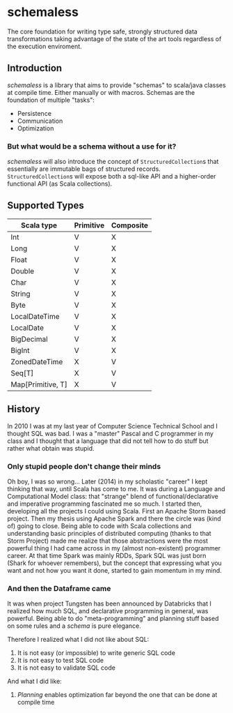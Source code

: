 # schemaless
The core foundation for writing type safe, strongly structured data transformations taking advantage of the state of the art tools regardless of the execution enviroment.

## Introduction
_schemaless_ is a library that aims to provide "schemas" to scala/java classes at compile time. Either manually or with macros.
Schemas are the foundation of multiple "tasks":
* Persistence
* Communication
* Optimization

### But what would be a schema without a use for it?
_schemaless_ will also introduce the concept of `StructuredCollection`s that essentially are immutable bags of structured records. `StructuredCollection`s will expose both a sql-like API and a higher-order functional API (as Scala collections).

## Supported Types

| Scala type | Primitive | Composite |
| -----------|-----------|-----------|
| Int | V | X |
| Long | V | X |
| Float | V | X |
| Double | V | X |
| Char | V | X |
| String | V | X |
| Byte | V | X |
| LocalDateTime | V | X |
| LocalDate | V | X |
| BigDecimal | V | X |
| BigInt | V | X |
| ZonedDateTime | X | V |
| Seq[T] | X | V |
| Map[Primitive, T] | X | V |

## History
In 2010 I was at my last year of Computer Science Technical School and I thought SQL was bad. I was a "master" Pascal and C programmer in my class and I thought that a language that did not tell how to do stuff but rather what obtain was stupid.
### Only stupid people don't change their minds
Oh boy, I was so wrong... Later (2014) in my scholastic "career" I kept thinking that way, until Scala has come to me. It was during a Language and Computational Model class: that "strange" blend of functional/declarative and imperative programming fascinated me so much.
I started then, developing all the projects I could using Scala. First an Apache Storm based project. Then my thesis using Apache Spark and there the circle was (kind of) going to close. Being able to code with Scala collections and understanding basic principles of distributed computing (thanks to that Storm Project) made me realize that those abstractions were the most powerful thing I had came across in my (almost non-existent) programmer career. At that time Spark was mainly RDDs, Spark SQL was just born (Shark for whoever remembers), but the concept that expressing what you want and not how you want it done, started to gain momentum in my mind.

### And then the Dataframe came
It was when project Tungsten has been announced by Databricks that I realized how much SQL, and declarative programming in general, was powerful. Being able to do "meta-programming" and planning stuff based on some rules and a *schema* is pure elegance. 

Therefore I realized what I did not like about SQL: 
1. It is not easy (or impossible) to write generic SQL code
2. It is not easy to test SQL code
3. It is not easy to validate SQL code

And what I did like:
1. _Planning_ enables optimization far beyond the one that can be done at compile time
